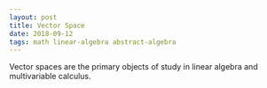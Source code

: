 ```yaml
---
layout: post
title: Vector Space
date: 2018-09-12
tags: math linear-algebra abstract-algebra
---
```

Vector spaces are the primary objects of study in linear algebra and multivariable calculus.

##
